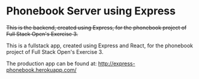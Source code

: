 # Phonebook Server using Express

~~This is the backend, created using Express, for the phonebook project of Full Stack Open's Exercise 3.~~

This is a fullstack app, created using Express and React, for the phonebook project of Full Stack Open's Exercise 3.

The production app can be found at: http://express-phonebook.herokuapp.com/